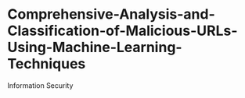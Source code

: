 # Comprehensive-Analysis-and-Classification-of-Malicious-URLs-Using-Machine-Learning-Techniques
Information Security 
